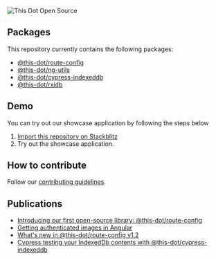 ![This Dot Open Source](TDOS_logo.png)

## Packages

This repository currently contains the following packages:

- [@this-dot/route-config](./libs/route-config/README.md)
- [@this-dot/ng-utils](./libs/ng-utils/README.md)
- [@this-dot/cypress-indexeddb](./libs/cypress-indexeddb/README.md)
- [@this-dot/rxidb](./libs/rxidb/README.md)

## Demo

You can try out our showcase application by following the steps below

1. [Import this repository on Stackblitz](https://stackblitz.com/github/thisdot/open-source?preset=node)
2. Try out the showcase application.

## How to contribute

Follow our [contributing guidelines](CONTRIBUTING.md).

## Publications

- [Introducing our first open-source library: @this-dot/route-config](https://www.thisdot.co/blog/introducing-our-first-open-source-library-this-dot-route-config)
- [Getting authenticated images in Angular](https://www.thisdot.co/blog/getting-authenticated-images-in-angular)
- [What's new in @this-dot/route-config v1.2](https://www.thisdot.co/blog/whats-new-in-this-dot-route-config-v1-2)
- [Cypress testing your IndexedDb contents with @this-dot/cypress-indexeddb](https://www.thisdot.co/blog/cypress-testing-your-indexeddb-contents-with-this-dot-cypress-indexeddb)

